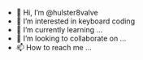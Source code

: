 - 👋 Hi, I’m @hulster8valve
- 👀 I’m interested in keyboard coding
- 🌱 I’m currently learning ...
- 💞️ I’m looking to collaborate on ...
- 📫 How to reach me ...

<!---
hulster8valve/hulster8valve is a ✨ special ✨ repository because its `README.md` (this file) appears on your GitHub profile.
You can click the Preview link to take a look at your changes.
--->
